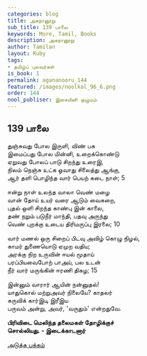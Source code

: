 ```yaml
---
categories: blog
title: அகநானூறு
sub_title: 139 பாலை
keywords: More, Tamil, Books
description: அகநானூறு
author: Tamilan
layout: Ruby
tags:
- தமிழ்ப் புலவர்கள்
is_book: 1
permalink: agananooru_144
featured: /images/noolkal_96_6.png
order: 144
nool_publiser: இசையினி குழுமம்
---
```



## 139 பாலை

துஞ்சுவது போல இருளி, விண் பக  
இமைப்பது போல மின்னி, உறைக்கொண்டு  
ஏறுவது போலப் பாடு சிறந்து உரைஇ,  
நிலம் நெஞ்சு உட்க ஓவாது சிலைத்து ஆங்கு,  
ஆர் தளி பொழிந்த வார் பெயற் கடை நாள்; 5

ஈன்று நாள் உலந்த வாலா வெண் மழை  
வான் தோய் உயர் வரை ஆடும் வைகறை,  
புதல் ஒளி சிறந்த காண்பு இன் காலை,  
தண் நறும் படுநீர் மாந்தி, பதவு அருந்து  
வெண் புறக்கு உடைய திரிமருப்பு இரலை; 10

வார் மணல் ஒரு சிறைப் பிடவு அவிழ் கொழு நிழல்,  
காமர் துணையொடு ஏமுற வதிய;  
அரக்கு நிற உருவின் ஈயல் மூதாய்  
பரப்பியவைபோற் பாஅய், பல உடன்  
நீர் வார் மருங்கின் ஈரணி திகழ; 15

இன்னும் வாரார் ஆயின் நன்னுதல்!  
யாதுகொல் மற்றுஅவர் நிலையே? காதலர்  
கருவிக் கார்இடி இரீஇய  
பருவம் அன்று, அவர், 'வருதும்' என்றதுவே.

**பிரிவிடை மெலிந்த தலைமகள் தோழிக்குச்  
சொல்லியது. - இடைக்காடனார்**

[அடுத்த பக்கம்](agananooru_145)